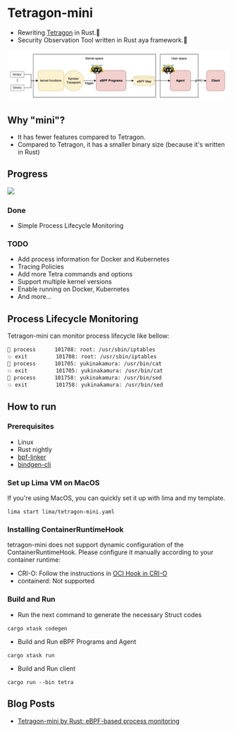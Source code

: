 # Tetragon-mini
- Rewriting [Tetragon](https://github.com/cilium/tetragon) in Rust.🦀
- Security Observation Tool written in Rust aya framework.🐝

<img src="docs/images/architecture.png" width="600">

## Why "mini"?
- It has fewer features compared to Tetragon.
- Compared to Tetragon, it has a smaller binary size (because it's written in Rust)

## Progress
![](https://geps.dev/progress/10)
### Done
- Simple Process Lifecycle Monitoring

### TODO
-	Add process information for Docker and Kubernetes
-	Tracing Policies
-	Add more Tetra commands and options
-	Support multiple kernel versions
-	Enable running on Docker, Kubernetes
-	And more…

## Process Lifecycle Monitoring
Tetragon-mini can monitor process lifecycle like bellow:
```
🚀 process      101708: root: /usr/sbin/iptables
💥 exit         101708: root: /usr/sbin/iptables
🚀 process      101705: yukinakamura: /usr/bin/cat
💥 exit         101705: yukinakamura: /usr/bin/cat
🚀 process      101758: yukinakamura: /usr/bin/sed
💥 exit         101758: yukinakamura: /usr/bin/sed
```

## How to run
### Prerequisites
- Linux
- Rust nightly
- [bpf-linker](https://github.com/aya-rs/bpf-linker)
- [bindgen-cli](https://rust-lang.github.io/rust-bindgen/command-line-usage.html)

### Set up Lima VM on MacOS
If you're using MacOS, you can quickly set it up with lima and my template.
```
lima start lima/tetragon-mini.yaml
```

### Installing ContainerRuntimeHook
tetragon-mini does not support dynamic configuration of the ContainerRuntimeHook. Please configure it manually according to your container runtime:
- CRI-O: Follow the instructions in [OCI Hook in CRI-O](./contrib/tetragon-rthooks/README.md)
- containerd: Not supported

### Build and Run
- Run the next command to generate the necessary Struct codes
```
cargo xtask codegen
```
- Build and Run eBPF Programs and Agent
```
cargo xtask run
```
- Build and Run client
```
cargo run --bin tetra
```

## Blog Posts
- [Tetragon-mini by Rust: eBPF-based process monitoring](https://yuki-nakamura.com/2024/12/27/tetragon-mini-by-rust-ebpf-based-process-monitoring/)
